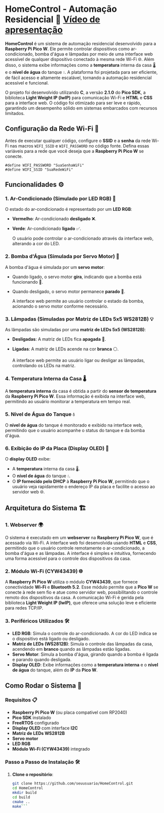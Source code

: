 # HomeControl - Automação Residencial 🏡 [Vídeo de apresentação](https://youtu.be/rXiZP0baalI)

**HomeControl** é um sistema de automação residencial desenvolvido para a **Raspberry Pi Pico W**. Ele permite controlar dispositivos como ar-condicionado, bomba d'água e lâmpadas por meio de uma interface web acessível de qualquer dispositivo conectado à mesma rede Wi-Fi 🌐. Além disso, o sistema exibe informações como a **temperatura** interna da casa 🌡️ e o **nível de água** do tanque 💧. A plataforma foi projetada para ser eficiente, de fácil acesso e altamente escalável, tornando a automação residencial acessível e funcional.

O projeto foi desenvolvido utilizando **C**, a versão **2.1.0** do **Pico SDK**, a biblioteca **Light Weight IP (lwIP)** para comunicação Wi-Fi e **HTML** e **CSS** para a interface web. O código foi otimizado para ser leve e rápido, garantindo um desempenho sólido em sistemas embarcados com recursos limitados.

## Configuração da Rede Wi-Fi 🔧

Antes de executar qualquer código, configure o **SSID** e a **senha** da rede Wi-Fi nas macros `WIFI_SSID` e `WIFI_PASSWORD` no código fonte. Defina essas variáveis para a rede que você deseja que a **Raspberry Pi Pico W** se conecte.

```
#define WIFI_PASSWORD "SuaSenhaWiFi"
#define WIFI_SSID "SuaRedeWiFi"
```

## Funcionalidades ⚙️

### 1. **Ar-Condicionado (Simulado por LED RGB) 🌈**

   O estado do ar-condicionado é representado por um **LED RGB**:

- **Vermelho**: Ar-condicionado **desligado** ❌.
- **Verde**: Ar-condicionado **ligado** ✅.

   O usuário pode controlar o ar-condicionado através da interface web, alterando a cor do LED.

### 2. **Bomba d'Água (Simulada por Servo Motor) 🔄**

   A bomba d'água é simulada por um **servo motor**:

- Quando ligado, o servo motor **gira**, indicando que a bomba está funcionando 🔄.
- Quando desligado, o servo motor permanece **parado** 🚫.

   A interface web permite ao usuário controlar o estado da bomba, acionando o servo motor conforme necessário.

### 3. **Lâmpadas (Simuladas por Matriz de LEDs 5x5 WS2812B) 💡**

   As lâmpadas são simuladas por uma **matriz de LEDs 5x5 (WS2812B)**:

- **Desligadas**: A matriz de LEDs fica **apagada** 📴.
- **Ligadas**: A matriz de LEDs acende na cor **branca** ⚪.

   A interface web permite ao usuário ligar ou desligar as lâmpadas, controlando os LEDs na matriz.

### 4. **Temperatura Interna da Casa 🌡️**

   A **temperatura interna** da casa é obtida a partir do **sensor de temperatura** da **Raspberry Pi Pico W**. Essa informação é exibida na interface web, permitindo ao usuário monitorar a temperatura em tempo real.

### 5. **Nível de Água do Tanque 💧**

   O **nível de água** do tanque é monitorado e exibido na interface web, permitindo que o usuário acompanhe o status do tanque e da bomba d'água.

### 6. **Exibição do IP da Placa (Display OLED) 📱**

O **display OLED** exibe:

- A **temperatura** interna da casa 🌡️.
- O **nível de água** do tanque 💧.
- O **IP fornecido pelo DHCP** à **Raspberry Pi Pico W**, permitindo que o usuário veja rapidamente o endereço IP da placa e facilite o acesso ao servidor web 🌐.

## Arquitetura do Sistema 🏗️

### 1. **Webserver 🌍**

O sistema é executado em um **webserver** na **Raspberry Pi Pico W**, que é acessado via Wi-Fi. A interface web foi desenvolvida usando **HTML** e **CSS**, permitindo que o usuário controle remotamente o ar-condicionado, a bomba d'água e as lâmpadas. A interface é simples e intuitiva, fornecendo uma forma acessível para o controle dos dispositivos da casa.

### 2. **Módulo Wi-Fi (CYW43439) 🌐**

A **Raspberry Pi Pico W** utiliza o módulo **CYW43439**, que fornece conectividade **Wi-Fi** e **Bluetooth 5.2**. Esse módulo permite que a **Pico W** se conecte à rede sem fio e atue como servidor web, possibilitando o controle remoto dos dispositivos da casa. A comunicação Wi-Fi é gerida pela biblioteca **Light Weight IP (lwIP)**, que oferece uma solução leve e eficiente para redes TCP/IP.

### 3. **Periféricos Utilizados 🛠️**

- **LED RGB**: Simula o controle do ar-condicionado. A cor do LED indica se o dispositivo está ligado ou desligado.
- **Matriz de LEDs (WS2812B)**: Simula o controle das lâmpadas da casa, acendendo em **branco** quando as lâmpadas estão ligadas.
- **Servo Motor**: Simula a bomba d'água, girando quando a bomba é ligada e parando quando desligada.
- **Display OLED**: Exibe informações como a **temperatura interna** e o **nível de água** do tanque, além do **IP** da **Pico W**.

## Como Rodar o Sistema 🚀

### Requisitos 📋

- **Raspberry Pi Pico W** (ou placa compatível com RP2040)
- **Pico SDK** instalado
- **FreeRTOS** configurado
- **Display OLED** com interface **I2C**
- **Matriz de LEDs WS2812B**
- **Servo motor**
- **LED RGB**
- **Módulo Wi-Fi (CYW43439)** integrado

### Passo a Passo de Instalação 🛠️

1. **Clone o repositório**:

   ```bash
   git clone https://github.com/seuusuario/HomeControl.git
   cd HomeControl
   mkdir build
   cd build
   cmake ..
   make```
